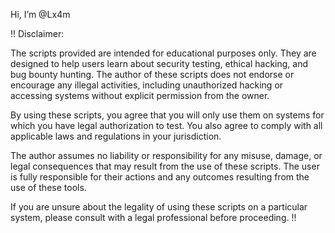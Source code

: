Hi, I’m @Lx4m


!! Disclaimer:

The scripts provided are intended for educational purposes only. They are designed to help users learn about security testing, ethical hacking, and bug bounty hunting. The author of these scripts does not endorse or encourage any illegal activities, including unauthorized hacking or accessing systems without explicit permission from the owner.

By using these scripts, you agree that you will only use them on systems for which you have legal authorization to test. You also agree to comply with all applicable laws and regulations in your jurisdiction.

The author assumes no liability or responsibility for any misuse, damage, or legal consequences that may result from the use of these scripts. The user is fully responsible for their actions and any outcomes resulting from the use of these tools.

If you are unsure about the legality of using these scripts on a particular system, please consult with a legal professional before proceeding. !!

